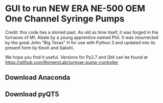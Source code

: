# GUI to run NEW ERA NE-500 OEM One Channel Syringe Pumps

Credit: this code has a storied past. As old as time itself, it was forged in the furnaces of Mt. Abate by a young apprentice named Phil. It was resurrected by the great John "Big Texas" H for use with Python 3 and updated into its present form by Kevin and Sakshi. 

We hope you find it useful. Versions for Py2.7 and Qt4 can be found at https://github.com/RomeroLab/syringe-pump-controller

## Download Anaconda


## Download pyQT5
